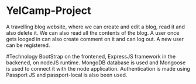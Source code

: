 # YelCamp-Project
A travelling blog website, where we can create and edit a blog, read it and also delete it. We can also read all the contents of the blog.
A user once gets looged in can also create comment on it and can log out. A new user can be registered. 

#Technology
BootStrap on the frontened, ExpressJS framework in the backened, on nodeJS runtime. MongoDB database is used and Mongoose is used to connect it with the node application.
Authentication is made using Passport JS and passport-local is also been used.
